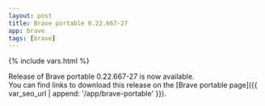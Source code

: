```yaml
---
layout: post
title: Brave portable 0.22.667-27
app: brave
tags: [brave]
---
```

{% include vars.html %}

Release of Brave portable 0.22.667-27 is now available.<br />
You can find links to download this release on the [Brave portable page]({{ var_seo_url | append: '/app/brave-portable' }}).